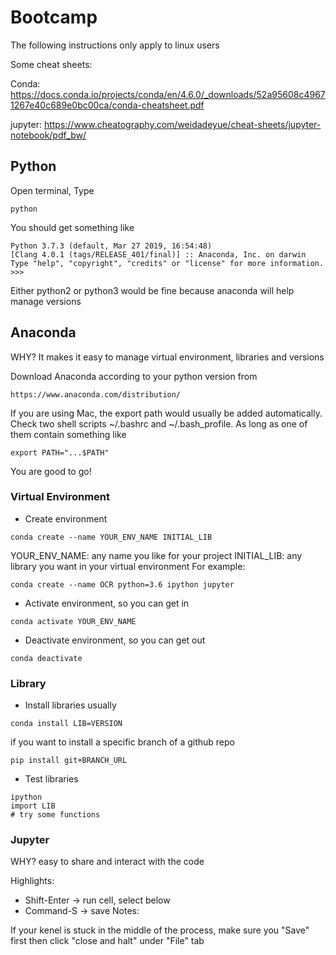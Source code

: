 # Bootcamp

The following instructions only apply to linux users

Some cheat sheets:

Conda: https://docs.conda.io/projects/conda/en/4.6.0/_downloads/52a95608c49671267e40c689e0bc00ca/conda-cheatsheet.pdf

jupyter: https://www.cheatography.com/weidadeyue/cheat-sheets/jupyter-notebook/pdf_bw/

## Python
Open terminal, Type
```
python
```
You should get something like
```
Python 3.7.3 (default, Mar 27 2019, 16:54:48) 
[Clang 4.0.1 (tags/RELEASE_401/final)] :: Anaconda, Inc. on darwin
Type "help", "copyright", "credits" or "license" for more information.
>>> 
```
Either python2 or python3 would be fine because anaconda will help manage versions

## Anaconda

WHY? It makes it easy to manage virtual environment, libraries and versions

Download Anaconda according to your python version from 
```
https://www.anaconda.com/distribution/
```
If you are using Mac, the export path would usually be added automatically. Check two shell scripts ~/.bashrc and ~/.bash_profile. As long as one of them contain something like
```
export PATH="...$PATH"
```
You are good to go!

### Virtual Environment
- Create environment
```
conda create --name YOUR_ENV_NAME INITIAL_LIB
```
YOUR_ENV_NAME: any name you like for your project
INITIAL_LIB: any library you want in your virtual environment
For example:
```
conda create --name OCR python=3.6 ipython jupyter
```
- Activate environment, so you can get in
```
conda activate YOUR_ENV_NAME
```
- Deactivate environment, so you can get out
```
conda deactivate
```

### Library
- Install libraries
usually
```
conda install LIB=VERSION
```
if you want to install a specific branch of a github repo
```
pip install git+BRANCH_URL
```
- Test libraries
```
ipython
import LIB
# try some functions
```

### Jupyter
WHY? easy to share and interact with the code

Highlights:
- Shift-Enter -> run cell, select below
- Command-S -> save
Notes:

If your kenel is stuck in the middle of the process, make sure you "Save" first then click "close and halt" under "File" tab
